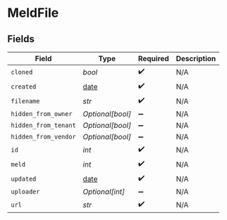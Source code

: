 # MeldFile


## Fields

| Field                                                                | Type                                                                 | Required                                                             | Description                                                          |
| -------------------------------------------------------------------- | -------------------------------------------------------------------- | -------------------------------------------------------------------- | -------------------------------------------------------------------- |
| `cloned`                                                             | *bool*                                                               | :heavy_check_mark:                                                   | N/A                                                                  |
| `created`                                                            | [date](https://docs.python.org/3/library/datetime.html#date-objects) | :heavy_check_mark:                                                   | N/A                                                                  |
| `filename`                                                           | *str*                                                                | :heavy_check_mark:                                                   | N/A                                                                  |
| `hidden_from_owner`                                                  | *Optional[bool]*                                                     | :heavy_minus_sign:                                                   | N/A                                                                  |
| `hidden_from_tenant`                                                 | *Optional[bool]*                                                     | :heavy_minus_sign:                                                   | N/A                                                                  |
| `hidden_from_vendor`                                                 | *Optional[bool]*                                                     | :heavy_minus_sign:                                                   | N/A                                                                  |
| `id`                                                                 | *int*                                                                | :heavy_check_mark:                                                   | N/A                                                                  |
| `meld`                                                               | *int*                                                                | :heavy_check_mark:                                                   | N/A                                                                  |
| `updated`                                                            | [date](https://docs.python.org/3/library/datetime.html#date-objects) | :heavy_check_mark:                                                   | N/A                                                                  |
| `uploader`                                                           | *Optional[int]*                                                      | :heavy_minus_sign:                                                   | N/A                                                                  |
| `url`                                                                | *str*                                                                | :heavy_check_mark:                                                   | N/A                                                                  |